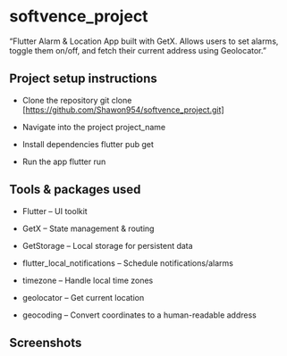 # softvence_project

“Flutter Alarm & Location App built with GetX. Allows users to set alarms, toggle them on/off, and fetch their current address using Geolocator.”


## Project setup instructions

* Clone the repository
git clone [https://github.com/Shawon954/softvence_project.git]

* Navigate into the project
project_name

* Install dependencies
flutter pub get

* Run the app
flutter run


## Tools & packages used

* Flutter – UI toolkit

* GetX – State management & routing

* GetStorage – Local storage for persistent data

* flutter_local_notifications – Schedule notifications/alarms

* timezone – Handle local time zones

* geolocator – Get current location

* geocoding – Convert coordinates to a human-readable address
  
## Screenshots

[Onboarding 1]: [https://github.com/Shawon954/softvence_project/blob/master/assets/screenshort/screen1.jpg]
[Onboarding 2]: [https://github.com/Shawon954/softvence_project/blob/master/assets/screenshort/screen2.jpg]
[Onboarding 3]: [https://github.com/Shawon954/softvence_project/blob/master/assets/screenshort/screen3.jpg]
[Access Location]: [https://github.com/Shawon954/softvence_project/blob/master/assets/screenshort/screen4.jpg]
[Alarm]: [https://github.com/Shawon954/softvence_project/blob/master/assets/screenshort/screen5.jpg]

